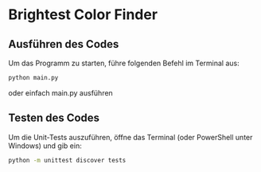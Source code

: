 # Brightest Color Finder

## Ausführen des Codes
Um das Programm zu starten, führe folgenden Befehl im Terminal aus:  
```sh
python main.py
```
oder einfach main.py ausführen

## Testen des Codes
Um die Unit-Tests auszuführen, öffne das Terminal (oder PowerShell unter Windows) und gib ein:
```sh
python -m unittest discover tests
```